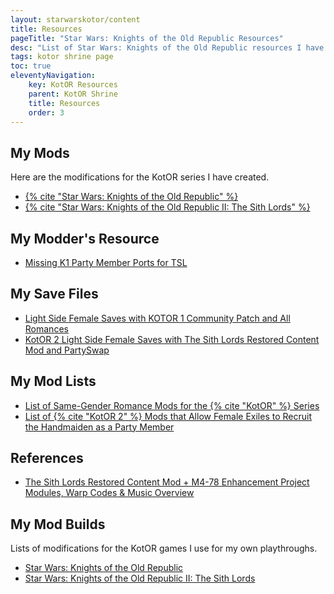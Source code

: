 ```yaml
---
layout: starwarskotor/content
title: Resources
pageTitle: "Star Wars: Knights of the Old Republic Resources"
desc: "List of Star Wars: Knights of the Old Republic resources I have created or compiled myself.."
tags: kotor shrine page
toc: true
eleventyNavigation:
    key: KotOR Resources
    parent: KotOR Shrine
    title: Resources
    order: 3
---
```


## My Mods
Here are the modifications for the KotOR series I have created.
* [{% cite "Star Wars: Knights of the Old Republic" %}](/projects/videogamemods/kotor1/)
* [{% cite "Star Wars: Knights of the Old Republic II: The Sith Lords" %}](/projects/videogamemods/kotor2/)

## My Modder's Resource
* [Missing K1 Party Member Ports for TSL](https://deadlystream.com/files/file/2249-missing-k1-party-member-ports-for-tsl-modders-resource/)

## My Save Files
* [Light Side Female Saves with KOTOR 1 Community Patch and All Romances](https://deadlystream.com/files/file/2180-light-side-female-saves-with-kotor-1-community-patch-and-all-romances/)
* [KotOR 2 Light Side Female Saves with The Sith Lords Restored Content Mod and PartySwap](https://deadlystream.com/files/file/2213-kotor-2-light-side-female-saves-with-tslrcm-and-partyswap/)

## My Mod Lists
* [List of Same-Gender Romance Mods for the {% cite "KotOR" %} Series](./kotor-same-gender-romance-mods)
* [List of {% cite "KotOR 2" %} Mods that Allow Female Exiles to Recruit the Handmaiden as a Party Member](./kotor2-female-exile-recruit-handmaiden-mods)

## References
* [The Sith Lords Restored Content Mod + M4-78 Enhancement Project Modules, Warp Codes & Music Overview](./tslrcm-m478ep-modules-music)

## My Mod Builds
Lists of modifications for the KotOR games I use for my own playthroughs.
* [Star Wars: Knights of the Old Republic](./kotor1-mod-list)
* [Star Wars: Knights of the Old Republic II: The Sith Lords](./kotor2-mod-list)